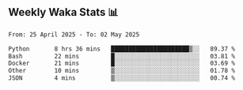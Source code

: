 ## Weekly Waka Stats 📊
<!--START_SECTION:waka-->

```txt
From: 25 April 2025 - To: 02 May 2025

Python       8 hrs 36 mins   ██████████████████████▒░░   89.37 %
Bash         22 mins         █░░░░░░░░░░░░░░░░░░░░░░░░   03.81 %
Docker       21 mins         █░░░░░░░░░░░░░░░░░░░░░░░░   03.69 %
Other        10 mins         ▒░░░░░░░░░░░░░░░░░░░░░░░░   01.78 %
JSON         4 mins          ▒░░░░░░░░░░░░░░░░░░░░░░░░   00.74 %
```

<!--END_SECTION:waka-->

<!--

Here are some ideas to get you started:

- 🔭 I’m currently working on (way to add branches committed on)
- 🌱 I’m currently learning Web Frameworks and Machine Learning! (Lisp, JS (react & angular), Python, and __)
- 💬 Ask me about ...
- 📫 How to reach me: 
- 😄 Pronouns: He/Him/His
- ⚡ Fun fact: ...

that-recsys-lab
-->
